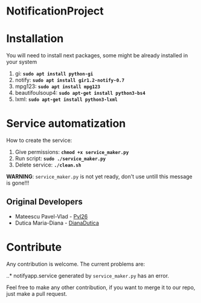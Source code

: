 # NotificationProject




Installation
============
You will need to install next packages, some might be already installed in your system

1. gi: __`sudo apt install python-gi`__
2. notify: __`sudo apt install gir1.2-notify-0.7`__
3. mpg123: __`sudo apt install mpg123`__                   
4. beautifoulsoup4: __`sudo apt-get install python3-bs4`__    
5. lxml: __`sudo apt-get install python3-lxml`__         

Service automatization
======================

How to create the service:

1. Give permissions: __`chmod +x service_maker.py`__
2. Run script: __`sudo ./service_maker.py`__ 
3. Delete service: __`./clean.sh`__  

<b>WARNING</b>: ```service_maker.py``` is not yet ready, don't use untill this message is gone!!!

Original Developers
-------------------

 * Mateescu Pavel-Vlad - [Pvl26](https://github.com/Pvl26)
 * Dutica Maria-Diana - [DianaDutica](https://github.com/DianaDutica)

Contribute
==========

Any contribution is welcome. The current problems are:

..* notifyapp.service generated by ```service_maker.py``` has an error.

Feel free to make any other contribution, if you want to merge it to our repo, just make a pull request.